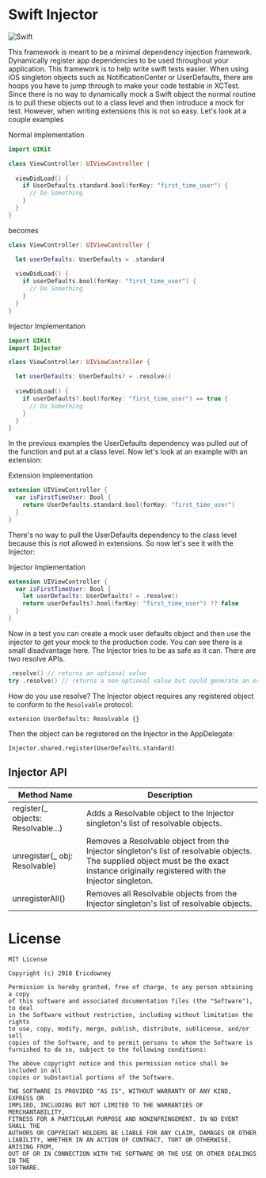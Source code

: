 # Swift Injector

![Swift](https://github.com/Ericdowney/Swift-Injector/workflows/Swift/badge.svg?event=status)

This framework is meant to be a minimal dependency injection framework.  Dynamically register app dependencies to be used throughout your application.  This framework is to help write swift tests easier.  When using iOS singleton objects such as NotificationCenter or UserDefaults, there are hoops you have to jump through to make your code testable in XCTest.  Since there is no way to dynamically mock a Swift object the normal routine is to pull these objects out to a class level and then introduce a mock for test.  However, when writing extensions this is not so easy.  Let's look at a couple examples

Normal implementation
```swift
import UIKit

class ViewController: UIViewController {
  
  viewDidLoad() {
    if UserDefaults.standard.bool(forKey: "first_time_user") {
      // Do Something
    }
  }
}
```
becomes
```swift
class ViewController: UIViewController {

  let userDefaults: UserDefaults = .standard
  
  viewDidLoad() {
    if userDefaults.bool(forKey: "first_time_user") {
      // Do Something
    }
  }
}

```

Injector Implementation
```swift
import UIKit
import Injector

class ViewController: UIViewController {

  let userDefaults: UserDefaults? = .resolve()
  
  viewDidLoad() {
    if userDefaults?.bool(forKey: "first_time_user") == true {
      // Do Something
    }
  }
}
```

In the previous examples the UserDefaults dependency was pulled out of the function and put at a class level.  Now let's look at an example with an extension:

Extension Implementation
```swift
extension UIViewController {
  var isFirstTimeUser: Bool {
    return UserDefaults.standard.bool(forKey: "first_time_user")
  }
}
```

There's no way to pull the UserDefaults dependency to the class level because this is not allowed in extensions.  So now let's see it with the Injector:

Injector Implementation
```swift
extension UIViewController {
  var isFirstTimeUser: Bool {
    let userDefaults: UserDefaults? = .resolve()
    return userDefaults?.bool(forKey: "first_time_user") ?? false
  }
}
```

Now in a test you can create a mock user defaults object and then use the injector to get your mock to the production code.  You can see there is a small disadvantage here.  The Injector tries to be as safe as it can.  There are two resolve APIs.

```swift
.resolve() // returns an optional value
try .resolve() // returns a non-optional value but could generate an error
```

How do you use resolve?
The Injector object requires any registered object to conform to the `Resolvable` protocol:

```
extension UserDefaults: Resolvable {}
```

Then the object can be registered on the Injector in the AppDelegate:
```
Injector.shared.register(UserDefaults.standard)
```

## Injector API
|Method Name|Description|
|---------|---------|
|register(_ objects: Resolvable...)|Adds a Resolvable object to the Injector singleton's list of resolvable objects.|
|unregister(_ obj: Resolvable)|Removes a Resolvable object from the Injector singleton's list of resolvable objects. The supplied object must be the exact instance originally registered with the Injector singleton.|
|unregisterAll()|Removes all Resolvable objects from the Injector singleton's list of resolvable objects.|

# License
```
MIT License

Copyright (c) 2018 Ericdowney

Permission is hereby granted, free of charge, to any person obtaining a copy
of this software and associated documentation files (the "Software"), to deal
in the Software without restriction, including without limitation the rights
to use, copy, modify, merge, publish, distribute, sublicense, and/or sell
copies of the Software, and to permit persons to whom the Software is
furnished to do so, subject to the following conditions:

The above copyright notice and this permission notice shall be included in all
copies or substantial portions of the Software.

THE SOFTWARE IS PROVIDED "AS IS", WITHOUT WARRANTY OF ANY KIND, EXPRESS OR
IMPLIED, INCLUDING BUT NOT LIMITED TO THE WARRANTIES OF MERCHANTABILITY,
FITNESS FOR A PARTICULAR PURPOSE AND NONINFRINGEMENT. IN NO EVENT SHALL THE
AUTHORS OR COPYRIGHT HOLDERS BE LIABLE FOR ANY CLAIM, DAMAGES OR OTHER
LIABILITY, WHETHER IN AN ACTION OF CONTRACT, TORT OR OTHERWISE, ARISING FROM,
OUT OF OR IN CONNECTION WITH THE SOFTWARE OR THE USE OR OTHER DEALINGS IN THE
SOFTWARE.
```
